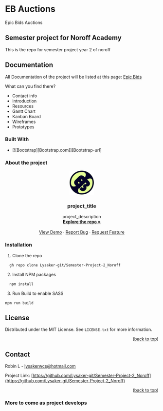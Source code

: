 # EB Auctions
Epic Bids Auctions

## Semester project for Noroff Academy
This is the repo for semester project year 2 of noroff

## Documentation
All Documentation of the project will be listed at this page: 
<a href="https://nutritious-piper-07b.notion.site/Epic-Bids-a625f2eca9a744928c2c7ddd7c1968f3">Epic Bids</a>

What can you find there?
- Contact info
- Introduction
- Resources
- Gantt Chart
- Kanban Board
- Wireframes
- Prototypes

### Built With
* [![Bootstrap][Bootstrap.com]][Bootstrap-url]

### About the project

<div align="center">
  <a href="https://github.com/github_username/repo_name">
    <img src="assets/images/Asset 8 1.svg" alt="Logo" width="80" height="80">
  </a>

<h3 align="center">project_title</h3>

  <p align="center">
    project_description
    <br />
    <a href="https://github.com/Lysaker-git/Semester-Project-2_Noroff"><strong>Explore the repo »</strong></a>
    <br />
    <br />
    <a href="https://lysaker-git.github.io/Semester-Project-2_Noroff/index.html">View Demo</a>
    ·
    <a href="https://github.com/Lysaker-git/Semester-Project-2_Noroff/issues">Report Bug</a>
    ·
    <a href="https://github.com/Lysaker-git/Semester-Project-2_Noroff/issues">Request Feature</a>
  </p>
</div>


### Installation

1. Clone the repo
  ```sh
    gh repo clone Lysaker-git/Semester-Project-2_Noroff
  ```
2. Install NPM packages
  ```sh
    npm install
  ```
3. Run Build to enable SASS
  ```
  npm run build
  ```
  
## License

Distributed under the MIT License. See `LICENSE.txt` for more information.

<p align="right">(<a href="#readme-top">back to top</a>)</p>

## Contact

Robin L - lysakerwcs@hotmail.com

Project Link: [https://github.com/Lysaker-git/Semester-Project-2_Noroff](https://github.com/Lysaker-git/Semester-Project-2_Noroff)

<p align="right">(<a href="#readme-top">back to top</a>)</p>

### More to come as project develops
